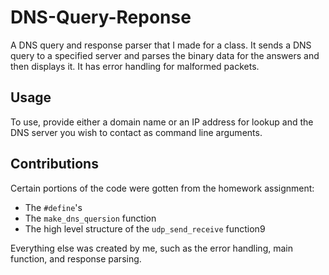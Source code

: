 # DNS-Query-Reponse
A DNS query and response parser that I made for a class. It sends a DNS query to a specified server and parses the binary data for the answers and then displays it.
It has error handling for malformed packets.

## Usage
To use, provide either a domain name or an IP address for lookup and the DNS server you wish to contact as command line arguments.

## Contributions
Certain portions of the code were gotten from the homework assignment:
- The `#define`'s
- The `make_dns_quersion` function
- The high level structure of the `udp_send_receive` function9

Everything else was created by me, such as the error handling, main function, and response parsing.
